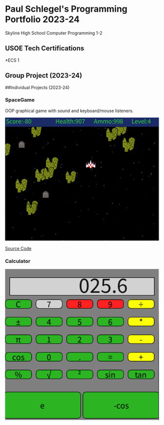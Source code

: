 # Paul Schlegel's Programming Portfolio 2023-24
Skyline High School Computer Programming 1-2

## USOE Tech Certifications
*ECS 1


## Group Project (2023-24)

##Individual Projects (2023-24)

### SpaceGame
OOP graphical game with sound and keyboard/mouse listeners.

![Gameplay](https://github.com/jakelikebeans/programmingportfolio/blob/main/images/SG1.png?raw=true)

[Source Code]()

### Calculator

![Gameplay](https://github.com/jakelikebeans/programmingportfolio/blob/main/images/Calculator.png?raw=true)

